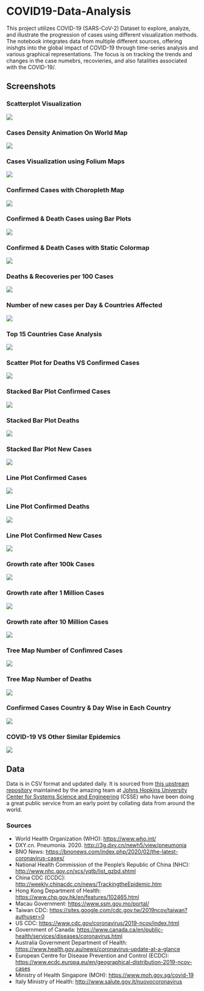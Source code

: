 # COVID19-Data-Analysis


This project utilizes COVID-19 (SARS-CoV-2) Dataset to explore, analyze, and illustrate the progression of cases using different visualization methods. The notebook integrates data from multiple different sources, offering inishgts into the global impact of COVID-19 through time-series analysis and various graphical representations. The focus is on tracking the trends and changes in the case numebrs, recovieries, and also fatalities associated with the COVID-19/.


## Screenshots

### Scatterplot Visualization
<img src="https://github.com/roberttev/COVID-19-Data-Analysis/blob/main/ScreenshotsGraphs/1.png?raw=true">

### Cases Density Animation On World Map
<img src="https://github.com/roberttev/COVID-19-Data-Analysis/blob/main/ScreenshotsGraphs/2.png?raw=true">

### Cases Visualization using Folium Maps
<img src="https://github.com/roberttev/COVID-19-Data-Analysis/blob/main/ScreenshotsGraphs/3.png?raw=true">

### Confirmed Cases with Choropleth Map
<img src="https://github.com/roberttev/COVID-19-Data-Analysis/blob/main/ScreenshotsGraphs/4.png?raw=true">

### Confirmed & Death Cases using Bar Plots
<img src="https://github.com/roberttev/COVID-19-Data-Analysis/blob/main/ScreenshotsGraphs/5.png?raw=true">

### Confirmed & Death Cases with Static Colormap
<img src="https://github.com/roberttev/COVID-19-Data-Analysis/blob/main/ScreenshotsGraphs/6.png?raw=true">

### Deaths & Recoveries per 100 Cases
<img src="https://github.com/roberttev/COVID-19-Data-Analysis/blob/main/ScreenshotsGraphs/7.png?raw=true">

### Number of new cases per Day & Countries Affected
<img src="https://github.com/roberttev/COVID-19-Data-Analysis/blob/main/ScreenshotsGraphs/8.png?raw=true">

### Top 15 Countries Case Analysis
<img src="https://github.com/roberttev/COVID-19-Data-Analysis/blob/main/ScreenshotsGraphs/9.png?raw=true">

### Scatter Plot for Deaths VS Confirmed Cases
<img src="https://github.com/roberttev/COVID-19-Data-Analysis/blob/main/ScreenshotsGraphs/10.png?raw=true">

### Stacked Bar Plot Confirmed Cases
<img src="https://github.com/roberttev/COVID-19-Data-Analysis/blob/main/ScreenshotsGraphs/11.png?raw=true">

### Stacked Bar Plot Deaths
<img src="https://github.com/roberttev/COVID-19-Data-Analysis/blob/main/ScreenshotsGraphs/12.png?raw=true">

### Stacked Bar Plot New Cases
<img src="https://github.com/roberttev/COVID-19-Data-Analysis/blob/main/ScreenshotsGraphs/13.png?raw=true">

### Line Plot Confirmed Cases
<img src="https://github.com/roberttev/COVID-19-Data-Analysis/blob/main/ScreenshotsGraphs/14.png?raw=true">

### Line Plot Confirmed Deaths
<img src="https://github.com/roberttev/COVID-19-Data-Analysis/blob/main/ScreenshotsGraphs/15.png?raw=true">

### Line Plot Confirmed New Cases
<img src="https://github.com/roberttev/COVID-19-Data-Analysis/blob/main/ScreenshotsGraphs/16.png?raw=true">

### Growth rate after 100k Cases
<img src="https://github.com/roberttev/COVID-19-Data-Analysis/blob/main/ScreenshotsGraphs/17.png?raw=true">

### Growth rate after 1 Million Cases
<img src="https://github.com/roberttev/COVID-19-Data-Analysis/blob/main/ScreenshotsGraphs/18.png?raw=true">

### Growth rate after 10 Million Cases
<img src="https://github.com/roberttev/COVID-19-Data-Analysis/blob/main/ScreenshotsGraphs/19.png?raw=true">

### Tree Map Number of Confimred Cases
<img src="https://github.com/roberttev/COVID-19-Data-Analysis/blob/main/ScreenshotsGraphs/20.png?raw=true">

### Tree Map Number of Deaths
<img src="https://github.com/roberttev/COVID-19-Data-Analysis/blob/main/ScreenshotsGraphs/21.png?raw=true">

### Confirmed Cases Country & Day Wise in Each Country
<img src="https://github.com/roberttev/COVID-19-Data-Analysis/blob/main/ScreenshotsGraphs/22.png?raw=true">

### COVID-19 VS Other Similar Epidemics
<img src="https://github.com/roberttev/COVID-19-Data-Analysis/blob/main/ScreenshotsGraphs/23.png?raw=true">





## Data

Data is in CSV format and updated daily. It is sourced from [this upstream repository](https://github.com/CSSEGISandData/COVID-19) maintained by the amazing team at [Johns Hopkins University Center for Systems Science and Engineering](https://systems.jhu.edu/) (CSSE) who have been doing a great public service from an early point by collating data from around the world.

### Sources

- World Health Organization (WHO): https://www.who.int/
- DXY.cn. Pneumonia. 2020. http://3g.dxy.cn/newh5/view/pneumonia
- BNO News: https://bnonews.com/index.php/2020/02/the-latest-coronavirus-cases/
- National Health Commission of the People’s Republic of China (NHC): http://www.nhc.gov.cn/xcs/yqtb/list_gzbd.shtml
- China CDC (CCDC): http://weekly.chinacdc.cn/news/TrackingtheEpidemic.htm
- Hong Kong Department of Health: https://www.chp.gov.hk/en/features/102465.html
- Macau Government: https://www.ssm.gov.mo/portal/
- Taiwan CDC: https://sites.google.com/cdc.gov.tw/2019ncov/taiwan?authuser=0
- US CDC: https://www.cdc.gov/coronavirus/2019-ncov/index.html
- Government of Canada: https://www.canada.ca/en/public-health/services/diseases/coronavirus.html
- Australia Government Department of Health: https://www.health.gov.au/news/coronavirus-update-at-a-glance
- European Centre for Disease Prevention and Control (ECDC): https://www.ecdc.europa.eu/en/geographical-distribution-2019-ncov-cases
- Ministry of Health Singapore (MOH): https://www.moh.gov.sg/covid-19
- Italy Ministry of Health: http://www.salute.gov.it/nuovocoronavirus










